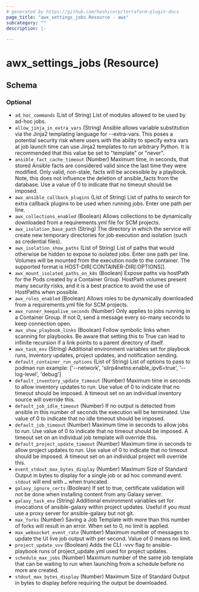 ```yaml
---
# generated by https://github.com/hashicorp/terraform-plugin-docs
page_title: "awx_settings_jobs Resource - awx"
subcategory: ""
description: |-
  
---
```


# awx_settings_jobs (Resource)





<!-- schema generated by tfplugindocs -->
## Schema

### Optional

- `ad_hoc_commands` (List of String) List of modules allowed to be used by ad-hoc jobs.
- `allow_jinja_in_extra_vars` (String) Ansible allows variable substitution via the Jinja2 templating language for --extra-vars. This poses a potential security risk where users with the ability to specify extra vars at job launch time can use Jinja2 templates to run arbitrary Python.  It is recommended that this value be set to "template" or "never".
- `ansible_fact_cache_timeout` (Number) Maximum time, in seconds, that stored Ansible facts are considered valid since the last time they were modified. Only valid, non-stale, facts will be accessible by a playbook. Note, this does not influence the deletion of ansible_facts from the database. Use a value of 0 to indicate that no timeout should be imposed.
- `awx_ansible_callback_plugins` (List of String) List of paths to search for extra callback plugins to be used when running jobs. Enter one path per line.
- `awx_collections_enabled` (Boolean) Allows collections to be dynamically downloaded from a requirements.yml file for SCM projects.
- `awx_isolation_base_path` (String) The directory in which the service will create new temporary directories for job execution and isolation (such as credential files).
- `awx_isolation_show_paths` (List of String) List of paths that would otherwise be hidden to expose to isolated jobs. Enter one path per line. Volumes will be mounted from the execution node to the container. The supported format is HOST-DIR[:CONTAINER-DIR[:OPTIONS]].
- `awx_mount_isolated_paths_on_k8s` (Boolean) Expose paths via hostPath for the Pods created by a Container Group. HostPath volumes present many security risks, and it is a best practice to avoid the use of HostPaths when possible.
- `awx_roles_enabled` (Boolean) Allows roles to be dynamically downloaded from a requirements.yml file for SCM projects.
- `awx_runner_keepalive_seconds` (Number) Only applies to jobs running in a Container Group. If not 0, send a message every so-many seconds to keep connection open.
- `awx_show_playbook_links` (Boolean) Follow symbolic links when scanning for playbooks. Be aware that setting this to True can lead to infinite recursion if a link points to a parent directory of itself.
- `awx_task_env` (String) Additional environment variables set for playbook runs, inventory updates, project updates, and notification sending.
- `default_container_run_options` (List of String) List of options to pass to podman run example: ['--network', 'slirp4netns:enable_ipv6=true', '--log-level', 'debug']
- `default_inventory_update_timeout` (Number) Maximum time in seconds to allow inventory updates to run. Use value of 0 to indicate that no timeout should be imposed. A timeout set on an individual inventory source will override this.
- `default_job_idle_timeout` (Number) If no output is detected from ansible in this number of seconds the execution will be terminated. Use value of 0 to indicate that no idle timeout should be imposed.
- `default_job_timeout` (Number) Maximum time in seconds to allow jobs to run. Use value of 0 to indicate that no timeout should be imposed. A timeout set on an individual job template will override this.
- `default_project_update_timeout` (Number) Maximum time in seconds to allow project updates to run. Use value of 0 to indicate that no timeout should be imposed. A timeout set on an individual project will override this.
- `event_stdout_max_bytes_display` (Number) Maximum Size of Standard Output in bytes to display for a single job or ad hoc command event. `stdout` will end with `…` when truncated.
- `galaxy_ignore_certs` (Boolean) If set to true, certificate validation will not be done when installing content from any Galaxy server.
- `galaxy_task_env` (String) Additional environment variables set for invocations of ansible-galaxy within project updates. Useful if you must use a proxy server for ansible-galaxy but not git.
- `max_forks` (Number) Saving a Job Template with more than this number of forks will result in an error. When set to 0, no limit is applied.
- `max_websocket_event_rate` (Number) Maximum number of messages to update the UI live job output with per second. Value of 0 means no limit.
- `project_update_vvv` (Boolean) Adds the CLI -vvv flag to ansible-playbook runs of project_update.yml used for project updates.
- `schedule_max_jobs` (Number) Maximum number of the same job template that can be waiting to run when launching from a schedule before no more are created.
- `stdout_max_bytes_display` (Number) Maximum Size of Standard Output in bytes to display before requiring the output be downloaded.
